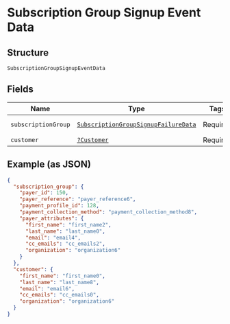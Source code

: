
# Subscription Group Signup Event Data

## Structure

`SubscriptionGroupSignupEventData`

## Fields

| Name | Type | Tags | Description | Getter | Setter |
|  --- | --- | --- | --- | --- | --- |
| `subscriptionGroup` | [`SubscriptionGroupSignupFailureData`](../../doc/models/subscription-group-signup-failure-data.md) | Required | - | getSubscriptionGroup(): SubscriptionGroupSignupFailureData | setSubscriptionGroup(SubscriptionGroupSignupFailureData subscriptionGroup): void |
| `customer` | [`?Customer`](../../doc/models/customer.md) | Required | - | getCustomer(): ?Customer | setCustomer(?Customer customer): void |

## Example (as JSON)

```json
{
  "subscription_group": {
    "payer_id": 150,
    "payer_reference": "payer_reference6",
    "payment_profile_id": 128,
    "payment_collection_method": "payment_collection_method8",
    "payer_attributes": {
      "first_name": "first_name2",
      "last_name": "last_name0",
      "email": "email4",
      "cc_emails": "cc_emails2",
      "organization": "organization6"
    }
  },
  "customer": {
    "first_name": "first_name0",
    "last_name": "last_name8",
    "email": "email6",
    "cc_emails": "cc_emails0",
    "organization": "organization6"
  }
}
```

